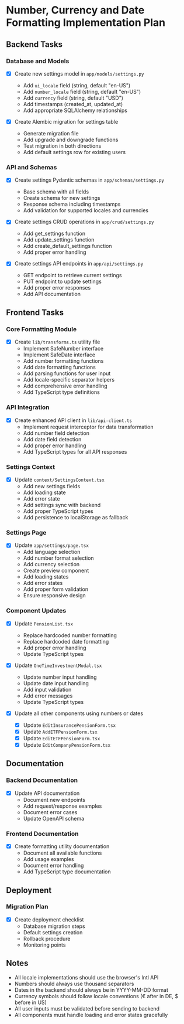 # Number, Currency and Date Formatting Implementation Plan

## Backend Tasks

### Database and Models
- [x] Create new settings model in `app/models/settings.py`
  * Add `ui_locale` field (string, default "en-US")
  * Add `number_locale` field (string, default "en-US")
  * Add `currency` field (string, default "USD")
  * Add timestamps (created_at, updated_at)
  * Add appropriate SQLAlchemy relationships

- [x] Create Alembic migration for settings table
  * Generate migration file
  * Add upgrade and downgrade functions
  * Test migration in both directions
  * Add default settings row for existing users

### API and Schemas
- [x] Create settings Pydantic schemas in `app/schemas/settings.py`
  * Base schema with all fields
  * Create schema for new settings
  * Response schema including timestamps
  * Add validation for supported locales and currencies

- [x] Create settings CRUD operations in `app/crud/settings.py`
  * Add get_settings function
  * Add update_settings function
  * Add create_default_settings function
  * Add proper error handling

- [x] Create settings API endpoints in `app/api/settings.py`
  * GET endpoint to retrieve current settings
  * PUT endpoint to update settings
  * Add proper error responses
  * Add API documentation

## Frontend Tasks

### Core Formatting Module
- [x] Create `lib/transforms.ts` utility file
  * Implement SafeNumber interface
  * Implement SafeDate interface
  * Add number formatting functions
  * Add date formatting functions
  * Add parsing functions for user input
  * Add locale-specific separator helpers
  * Add comprehensive error handling
  * Add TypeScript type definitions

### API Integration
- [x] Create enhanced API client in `lib/api-client.ts`
  * Implement request interceptor for data transformation
  * Add number field detection
  * Add date field detection
  * Add proper error handling
  * Add TypeScript types for all API responses

### Settings Context
- [x] Update `context/SettingsContext.tsx`
  * Add new settings fields
  * Add loading state
  * Add error state
  * Add settings sync with backend
  * Add proper TypeScript types
  * Add persistence to localStorage as fallback

### Settings Page
- [x] Update `app/settings/page.tsx`
  * Add language selection
  * Add number format selection
  * Add currency selection
  * Create preview component
  * Add loading states
  * Add error states
  * Add proper form validation
  * Ensure responsive design

### Component Updates
- [x] Update `PensionList.tsx`
  * Replace hardcoded number formatting
  * Replace hardcoded date formatting
  * Add proper error handling
  * Update TypeScript types

- [x] Update `OneTimeInvestmentModal.tsx`
  * Update number input handling
  * Update date input handling
  * Add input validation
  * Add error messages
  * Update TypeScript types

- [x] Update all other components using numbers or dates
  * [x] Update `EditInsurancePensionForm.tsx`
  * [x] Update `AddETFPensionForm.tsx`
  * [x] Update `EditETFPensionForm.tsx`
  * [x] Update `EditCompanyPensionForm.tsx`

## Documentation

### Backend Documentation
- [x] Update API documentation
  * Document new endpoints
  * Add request/response examples
  * Document error cases
  * Update OpenAPI schema

### Frontend Documentation
- [x] Create formatting utility documentation
  * Document all available functions
  * Add usage examples
  * Document error handling
  * Add TypeScript type documentation

## Deployment

### Migration Plan
- [x] Create deployment checklist
  * Database migration steps
  * Default settings creation
  * Rollback procedure
  * Monitoring points

## Notes
- All locale implementations should use the browser's Intl API
- Numbers should always use thousand separators
- Dates in the backend should always be in YYYY-MM-DD format
- Currency symbols should follow locale conventions (€ after in DE, $ before in US)
- All user inputs must be validated before sending to backend
- All components must handle loading and error states gracefully 